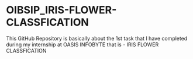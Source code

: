 # OIBSIP_IRIS-FLOWER-CLASSFICATION
This GitHub Repository is basically about the 1st task that I have completed during my internship at OASIS INFOBYTE that is - IRIS FLOWER CLASSFICATION

